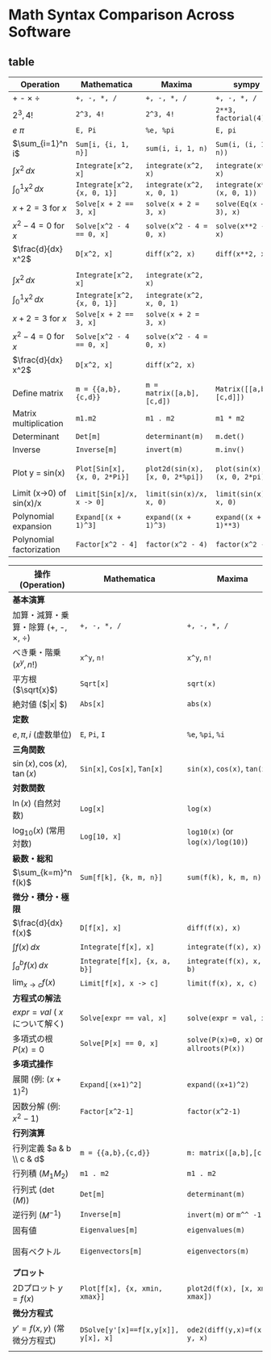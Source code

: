 # Math Syntax Comparison Across Software


## table

| Operation                | Mathematica                  | Maxima                          | sympy                        | SageMath                     | Scilab                              | GNU Octave                     | Maple                       |
| ------------------------ | ---------------------------- | ------------------------------- | ---------------------------- | ---------------------------- | ----------------------------------- | ------------------------------ | --------------------------- |
| + - × ÷                  | `+, -, *, /`                 | `+, -, *, /`                    | `+, -, *, /`                 | `+, -, *, /`                 | `+, -, *, /`                        | `+, -, *, /`                   | `+, -, *, /`                |
| $2^3 , 4!$               | `2^3, 4!`                    | `2^3, 4!`                       | `2**3, factorial(4)`         | `2**3, factorial(4)`         | `2^3, factorial(4)`                 | `2^3, factorial(4)`            | `2^3, 4!`                   |
| $e$ $\pi$                | `E, Pi`                      | `%e, %pi`                       | `E, pi`                      | `e, pi`                      | `%e, %pi`                           | `exp(1), pi`                   | `exp(1), Pi`                |
| $\sum_{i=1}^n i$         | `Sum[i, {i, 1, n}]`          | `sum(i, i, 1, n)`               | `Sum(i, (i, 1, n))`          | `sum(i, i, 1, n)`            | –                                   | `symsum(i, i, 1, n)`           | `sum(i, i=1..n)`            |
| $\int x^2 \, dx$         | `Integrate[x^2, x]`          | `integrate(x^2, x)`             | `integrate(x**2, x)`         | `integrate(x^2, x)`          | –                                   | `int(sym('x^2'), x)`           | `int(x^2, x)`               |
| $\int_0^1 x^2 \, dx$     | `Integrate[x^2, {x, 0, 1}]`  | `integrate(x^2, x, 0, 1)`       | `integrate(x**2, (x, 0, 1))` | `integrate(x^2, (x, 0, 1))`  | `integrate('x^2', 'x', 0, 1)`       | `int(sym('x^2'), [0, 1])`      | `int(x^2, x=0..1)`          |
| $x + 2 = 3$ for $x$      | `Solve[x + 2 == 3, x]`       | `solve(x + 2 = 3, x)`           | `solve(Eq(x + 2, 3), x)`     | `solve(x + 2 == 3, x)`       | –                                   | `solve(sym('x + 2 = 3'), x)`   | `solve(x + 2 = 3, x)`       |
| $x^2 - 4 = 0$ for $x$    | `Solve[x^2 - 4 == 0, x]`     | `solve(x^2 - 4 = 0, x)`         | `solve(x**2 - 4, x)`         | `solve(x^2 - 4 == 0, x)`     | `roots([1, 0, -4])`                 | `solve(sym('x^2 - 4 = 0'), x)` | `solve(x^2 - 4 = 0, x)`     |
| $\frac{d}{dx} x^2$       | `D[x^2, x]`                  | `diff(x^2, x)`                  | `diff(x**2, x)`              | `diff(x^2, x)`               | –                                   | `diff(sym('x^2'), x)`          | `diff(x^2, x)`              |
|                          |                              |                                 |                              |                              |                                     |                                |                             |
| $\int x^2 \, dx$         | `Integrate[x^2, x]`          | `integrate(x^2, x)`             |                              | `integrate(x^2, x)`          | –                                   | `int(sym('x^2'), x)` (package) | `int(x^2, x)`               |
| $\int_0^1 x^2 \, dx$     | `Integrate[x^2, {x, 0, 1}]`  | `integrate(x^2, x, 0, 1)`       |                              | `integrate(x^2, (x, 0, 1))`  | `integrate('x^2', 'x', 0, 1)`       | `int(sym('x^2'), [0, 1])`      | `int(x^2, 0..1)`            |
| $x + 2 = 3$ for $x$      | `Solve[x + 2 == 3, x]`       | `solve(x + 2 = 3, x)`           |                              | `solve(x + 2 == 3, x)`       | –                                   | `solve(sym('x + 2 = 3'), x)`   | `solve(x + 2 = 3, x)`       |
| $x^2 - 4 = 0$ for $x$    | `Solve[x^2 - 4 == 0, x]`     | `solve(x^2 - 4 = 0, x)`         |                              | `solve(x^2 - 4 == 0, x)`     | `roots([1, 0, -4])`                 | `solve(sym('x^2 - 4 = 0'), x)` | `solve(x^2 - 4 = 0, x)`     |
| $\frac{d}{dx} x^2$       | `D[x^2, x]`                  | `diff(x^2, x)`                  |                              | `diff(x^2, x)`               | –                                   | `diff(sym('x^2'), x)`          | `diff(x^2, x)`              |
|                          |                              |                                 |                              |                              |                                     |                                |                             |
| Define matrix            | `m = {{a,b},{c,d}}`          | `m = matrix([a,b],[c,d])`       | `Matrix([[a,b],[c,d]])`      | `matrix([[a,b],[c,d]])`      | `[a,b; c,d]`                        | `[a,b; c,d]`                   | `<<a\|b>\|<c\|d>>`          |
| Matrix multiplication    | `m1.m2`                      | `m1 . m2`                       | `m1 * m2`                    | `m1 * m2`                    | `m1 * m2`                           | `m1 * m2`                      | `m1 . m2`                   |
| Determinant              | `Det[m]`                     | `determinant(m)`                | `m.det()`                    | `m.det()`                    | `det(m)`                            | `det(m)`                       | `Determinant(m)`            |
| Inverse                  | `Inverse[m]`                 | `invert(m)`                     | `m.inv()`                    | `m.inverse()`                | `inv(m)`                            | `inv(m)`                       | `MatrixInverse(m)`          |
|                          |                              |                                 |                              |                              |                                     |                                |                             |
| Plot y = sin(x)          | `Plot[Sin[x], {x, 0, 2*Pi}]` | `plot2d(sin(x), [x, 0, 2*%pi])` | `plot(sin(x), (x, 0, 2*pi))` | `plot(sin(x), (x, 0, 2*pi))` | `x = 0:0.01:2*%pi; plot(x, sin(x))` | `fplot(@sin, [0, 2*pi])`       | `plot(sin(x), x = 0..2*Pi)` |
| Limit (x→0) of sin(x)/x  | `Limit[Sin[x]/x, x -> 0]`    | `limit(sin(x)/x, x, 0)`         | `limit(sin(x)/x, x, 0)`      | `limit(sin(x)/x, x=0)`       | –                                   | `limit(sin(x)/x, x, 0)`        | `limit(sin(x)/x, x = 0)`    |
| Polynomial expansion     | `Expand[(x + 1)^3]`          | `expand((x + 1)^3)`             | `expand((x + 1)**3)`         | `expand((x + 1)^3)`          | –                                   | `expand((x + 1)^3)`            | `expand((x + 1)^3)`         |
| Polynomial factorization | `Factor[x^2 - 4]`            | `factor(x^2 - 4)`               | `factor(x^2 - 4)`            | `factor(x^2 - 4)`            | –                                   | `factor(x^2 - 4)`              | `factor(x^2 - 4)`           |







| 操作 (Operation)                    | Mathematica                         | Maxima                                 | sympy                                      | SageMath                                  | Scilab                                     | GNU Octave (symbolic pkg)             | Maple                                  |
| ----------------------------------- | ----------------------------------- | -------------------------------------- | ------------------------------------------ | ----------------------------------------- | ------------------------------------------ | ------------------------------------- | -------------------------------------- |
| **基本演算**                        |                                     |                                        |                                            |                                           |                                            |                                       |                                        |
| 加算・減算・乗算・除算 (+, -, ×, ÷) | `+, -, *, /`                        | `+, -, *, /`                           | `+, -, *, /`                               | `+, -, *, /`                              | `+, -, *, /`                               | `+, -, *, /`                          | `+, -, *, /`                           |
| べき乗・階乗 ($x^y, n!$)            | `x^y`, `n!`                         | `x^y`, `n!`                            | `x**y`, `factorial(n)`                     | `x**y`, `factorial(n)`                    | `x^y`, `factorial(n)`                      | `x^y`, `factorial(n)`                 | `x^y`, `n!`                            |
| 平方根 ($\sqrt{x}$)                 | `Sqrt[x]`                           | `sqrt(x)`                              | `sqrt(x)`                                  | `sqrt(x)`                                 | `sqrt(x)`                                  | `sqrt(x)`                             | `sqrt(x)`                              |
| 絶対値 ($\|x\| $)                   | `Abs[x]`                            | `abs(x)`                               | `abs(x)`                                   | `abs(x)`                                  | `abs(x)`                                   | `abs(x)`                              | `abs(x)`                               |
| **定数**                            |                                     |                                        |                                            |                                           |                                            |                                       |                                        |
| $e, \pi, i$ (虚数単位)              | `E`, `Pi`, `I`                      | `%e`, `%pi`, `%i`                      | `E`, `pi`, `I`                             | `e`, `pi`, `I` (or `i`)                   | `%e`, `%pi`, `%i`                          | `exp(1)`, `pi`, `i` (or `1i`)         | `exp(1)`, `Pi`, `I`                    |
| **三角関数**                        |                                     |                                        |                                            |                                           |                                            |                                       |                                        |
| $\sin(x), \cos(x), \tan(x)$         | `Sin[x]`, `Cos[x]`, `Tan[x]`        | `sin(x)`, `cos(x)`, `tan(x)`           | `sin(x)`, `cos(x)`, `tan(x)`               | `sin(x)`, `cos(x)`, `tan(x)`              | `sin(x)`, `cos(x)`, `tan(x)`               | `sin(x)`, `cos(x)`, `tan(x)`          | `sin(x)`, `cos(x)`, `tan(x)`           |
| **対数関数**                        |                                     |                                        |                                            |                                           |                                            |                                       |                                        |
| $\ln(x)$ (自然対数)                 | `Log[x]`                            | `log(x)`                               | `log(x)`                                   | `log(x)`                                  | `log(x)`                                   | `log(x)`                              | `ln(x)`                                |
| $\log_{10}(x)$ (常用対数)           | `Log[10, x]`                        | `log10(x)` (or `log(x)/log(10)`)       | `log(x, 10)`                               | `log(x, 10)`                              | `log10(x)`                                 | `log10(x)`                            | `log10(x)`                             |
| **級数・総和**                      |                                     |                                        |                                            |                                           |                                            |                                       |                                        |
| $\sum_{k=m}^n f(k)$                 | `Sum[f[k], {k, m, n}]`              | `sum(f(k), k, m, n)`                   | `Sum(f(k), (k, m, n)).doit()`              | `sum(f(k) for k in (m..n))`               | `sum(f(m:n))`                              | `symsum(f(k), k, m, n)`               | `sum(f(k), k=m..n)`                    |
| **微分・積分・極限**                |                                     |                                        |                                            |                                           |                                            |                                       |                                        |
| $\frac{d}{dx} f(x)$                 | `D[f[x], x]`                        | `diff(f(x), x)`                        | `diff(f(x), x)`                            | `diff(f(x), x)`                           | `numdiff(f, x0)`                           | `diff(f(x), x)`                       | `diff(f(x), x)`                        |
| $\int f(x) \, dx$                   | `Integrate[f[x], x]`                | `integrate(f(x), x)`                   | `integrate(f(x), x)`                       | `integrate(f(x), x)`                      | – (記号) / `intsplin`                      | `int(f(x), x)`                        | `int(f(x), x)`                         |
| $\int_a^b f(x) \, dx$               | `Integrate[f[x], {x, a, b}]`        | `integrate(f(x), x, a, b)`             | `integrate(f(x), (x, a, b))`               | `integrate(f(x), (x, a, b))`              | `integrate('f(x)', 'x', a, b)`             | `int(f(x), x, a, b)` or `quad(f,a,b)` | `int(f(x), x=a..b)`                    |
| $\lim_{x\to c} f(x)$                | `Limit[f[x], x -> c]`               | `limit(f(x), x, c)`                    | `limit(f(x), x, c)`                        | `limit(f(x), x=c)`                        | –                                          | `limit(f(x), x, c)`                   | `limit(f(x), x=c)`                     |
| **方程式の解法**                    |                                     |                                        |                                            |                                           |                                            |                                       |                                        |
| $expr = val$ ( $x$ について解く)    | `Solve[expr == val, x]`             | `solve(expr = val, x)`                 | `solve(Eq(expr, val), x)`                  | `solve(expr == val, x)`                   | `fsolve(x0, f)`                            | `solve(expr == val, x)`               | `solve(expr = val, x)`                 |
| 多項式の根 $P(x)=0$                 | `Solve[P[x] == 0, x]`               | `solve(P(x)=0, x)` or `allroots(P(x))` | `solve(P(x), x)` (or `roots(P(x))`)        | `P.roots(ring=QQbar)` or `solve(P==0,x)`  | `roots(poly_coeffs_vector)`                | `roots(poly_coeffs_vector)`           | `solve(P(x)=0, x)` or `fsolve(P(x))`   |
| **多項式操作**                      |                                     |                                        |                                            |                                           |                                            |                                       |                                        |
| 展開 (例: $(x+1)^2$)                | `Expand[(x+1)^2]`                   | `expand((x+1)^2)`                      | `expand((x+1)**2)`                         | `((x+1)^2).expand()`                      | –                                          | `expand((x+1)^2)`                     | `expand((x+1)^2)`                      |
| 因数分解 (例: $x^2-1$)              | `Factor[x^2-1]`                     | `factor(x^2-1)`                        | `factor(x**2-1)`                           | `(x^2-1).factor()`                        | –                                          | `factor(x^2-1)`                       | `factor(x^2-1)`                        |
| **行列演算**                        |                                     |                                        |                                            |                                           |                                            |                                       |                                        |
| 行列定義 $a & b \\ c & d$           | `m = {{a,b},{c,d}}`                 | `m: matrix([a,b],[c,d])`               | `Matrix([[a,b],[c,d]])`                    | `matrix([[a,b],[c,d]])`                   | `m = [a,b; c,d]`                           | `m = [a,b; c,d]`                      | `Matrix([[a,b],[c,d]])`                |
| 行列積 ($M_1 M_2$)                  | `m1 . m2`                           | `m1 . m2`                              | `m1 * m2`                                  | `m1 * m2`                                 | `m1 * m2`                                  | `m1 * m2`                             | `m1 . m2` or `Multiply(m1,m2)`         |
| 行列式 ($\det(M)$)                  | `Det[m]`                            | `determinant(m)`                       | `m.det()`                                  | `m.det()` (or `m.determinant()`)          | `det(m)`                                   | `det(m)`                              | `Determinant(m)`                       |
| 逆行列 ($M^{-1}$)                   | `Inverse[m]`                        | `invert(m)` or `m^^ -1`                | `m.inv()`                                  | `m.inverse()`                             | `inv(m)`                                   | `inv(m)`                              | `MatrixInverse(m)` or `m^(-1)`         |
| 固有値                              | `Eigenvalues[m]`                    | `eigenvalues(m)`                       | `m.eigenvals()`                            | `m.eigenvalues()`                         | `spec(m)`                                  | `eig(m)`                              | `Eigenvalues(m)`                       |
| 固有ベクトル                        | `Eigenvectors[m]`                   | `eigenvectors(m)`                      | `m.eigenvects()`                           | `m.eigenvectors_right()`                  | `[val, vec] = spec(m)` (値とセット)        | `[V,D] = eig(m)`                      | `Eigenvectors(m)`                      |
| **プロット**                        |                                     |                                        |                                            |                                           |                                            |                                       |                                        |
| 2Dプロット $y=f(x)$                 | `Plot[f[x], {x, xmin, xmax}]`       | `plot2d(f(x), [x, xmin, xmax])`        | `plot(f(x), (x, xmin, xmax))`              | `plot(f(x), (x, xmin, xmax))`             | `x=linspace(xmin,xmax,100); plot(x, f(x))` | `fplot(@(x)f(x), [xmin,xmax])`        | `plot(f(x), x=xmin..xmax)`             |
| **微分方程式**                      |                                     |                                        |                                            |                                           |                                            |                                       |                                        |
| $y' = f(x,y)$ (常微分方程式)        | `DSolve[y'[x]==f[x,y[x]], y[x], x]` | `ode2(diff(y,x)=f(x,y), y, x)`         | `dsolve(Eq(y(x).diff(x),f(x,y(x))), y(x))` | `desolve(diff(y,x) == f(x,y), y, ivar=x)` | `ode(y0,t0,t,f)` (数値解)                  | `dsolve("Dy=f(x,y)", "y(x0)=y0")`     | `dsolve(diff(y(x),x)=f(x,y(x)), y(x))` |
|                                     |                                     |                                        |                                            |                                           |                                            |                                       |                                        |


